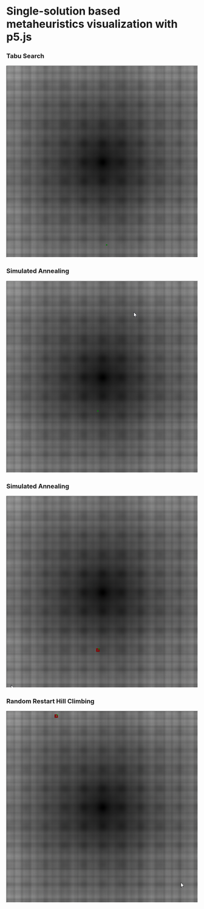 # Single-solution based metaheuristics visualization with p5.js

 ### Tabu Search
 ![](gif/ts.gif)
 
 ### Simulated Annealing
 ![](gif/sa.gif)

 ### Simulated Annealing
 ![](gif/ils.gif)
 
 ### Random Restart Hill Climbing
 ![](gif/rrhc.gif)
